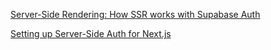 [Server-Side Rendering: How SSR works with Supabase Auth](https://supabase.com/docs/guides/auth/server-side)

[Setting up Server-Side Auth for Next.js](https://supabase.com/docs/guides/auth/server-side/nextjs)